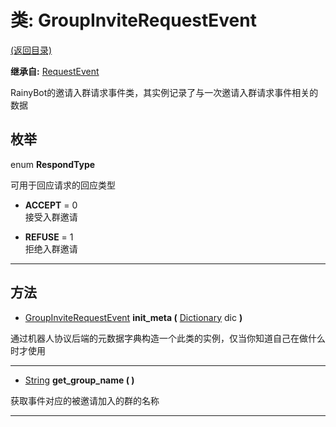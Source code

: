 # 类: GroupInviteRequestEvent  
[(返回目录)](README.md)  
  
**继承自:** [RequestEvent](RequestEvent.md)  
  
RainyBot的邀请入群请求事件类，其实例记录了与一次邀请入群请求事件相关的数据  
  
## 枚举  
  
enum **RespondType**  
  
可用于回应请求的回应类型  
  
- **ACCEPT** = 0  
接受入群邀请  
  
- **REFUSE** = 1  
拒绝入群邀请  
  
---  
  
## 方法 
  
- [GroupInviteRequestEvent](GroupInviteRequestEvent.md) **init_meta (** [Dictionary](https://docs.godotengine.org/en/latest/classes/class_dictionary.html) dic **)**  
  
通过机器人协议后端的元数据字典构造一个此类的实例，仅当你知道自己在做什么时才使用  
  
---  
  
- [String](https://docs.godotengine.org/en/latest/classes/class_string.html) **get_group_name ( )**  
  
获取事件对应的被邀请加入的群的名称  
  
---  
  

